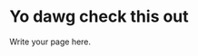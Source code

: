 <!-- 
.. title: somewhere
.. slug: somewhere
.. date: 2015-11-12 11:38:04 UTC-07:00
.. tags: 
.. category: 
.. link: 
.. description: 
.. type: text
-->
# Yo dawg check this out
Write your page here.
